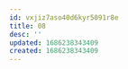 ```yaml
---
id: vxjiz7aso40d6kyr5091r8e
title: 08
desc: ''
updated: 1686238343409
created: 1686238343409
---
```

